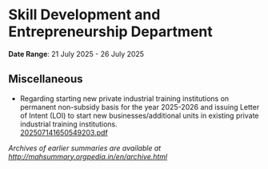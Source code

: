# Skill Development and Entrepreneurship Department

**Date Range**: 21 July 2025 - 26 July 2025


## Miscellaneous
- Regarding starting new private industrial training institutions on permanent non-subsidy basis for the year 2025-2026 and issuing Letter of Intent (LOI) to start new businesses/additional units in existing private industrial training institutions.\
  [202507141650549203.pdf](https://gr.maharashtra.gov.in/Site/Upload/Government%20Resolutions/English/202507141650549203.pdf)


*Archives of earlier summaries are available at http://mahsummary.orgpedia.in/en/archive.html*
